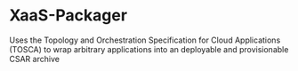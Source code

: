 # XaaS-Packager

Uses the Topology and Orchestration Specification for Cloud Applications (TOSCA) to wrap arbitrary applications into an deployable and provisionable CSAR archive
